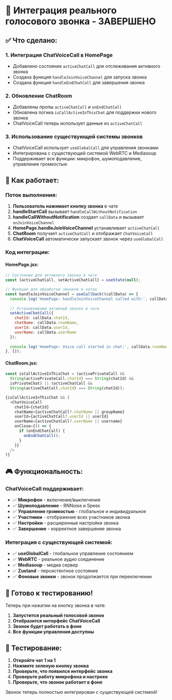 # 🎯 Интеграция реального голосового звонка - ЗАВЕРШЕНО

## ✅ **Что сделано:**

### 1. **Интеграция ChatVoiceCall в HomePage**
- Добавлено состояние `activeChatCall` для отслеживания активного звонка
- Создана функция `handleJoinVoiceChannel` для запуска звонка
- Создана функция `handleEndChatCall` для завершения звонка

### 2. **Обновление ChatRoom**
- Добавлены пропы `activeChatCall` и `onEndChatCall`
- Обновлена логика `isCallActiveInThisChat` для поддержки нового звонка
- ChatVoiceCall теперь использует данные из `activeChatCall`

### 3. **Использование существующей системы звонков**
- ChatVoiceCall использует `useGlobalCall` для управления звонками
- Интегрирована с существующей системой WebRTC и Mediasoup
- Поддерживает все функции: микрофон, шумоподавление, управление громкостью

## 🔧 **Как работает:**

### **Поток выполнения:**
1. **Пользователь нажимает кнопку звонка** в чате
2. **handleStartCall** вызывает `handleCallWithoutNotification`
3. **handleCallWithoutNotification** создает `callData` и вызывает `onJoinVoiceChannel`
4. **HomePage.handleJoinVoiceChannel** устанавливает `activeChatCall`
5. **ChatRoom** получает `activeChatCall` и отображает `ChatVoiceCall`
6. **ChatVoiceCall** автоматически запускает звонок через `useGlobalCall`

### **Код интеграции:**

#### **HomePage.jsx:**
```javascript
// Состояние для активного звонка в чате
const [activeChatCall, setActiveChatCall] = useState(null);

// Функция для обработки звонков в чатах
const handleJoinVoiceChannel = useCallback((callData) => {
  console.log('HomePage: handleJoinVoiceChannel called with:', callData);
  
  // Устанавливаем активный звонок в чате
  setActiveChatCall({
    chatId: callData.chatId,
    chatName: callData.roomName,
    userId: callData.userId,
    userName: callData.userName
  });
  
  console.log('HomePage: Voice call started in chat:', callData.roomName);
}, []);
```

#### **ChatRoom.jsx:**
```javascript
const isCallActiveInThisChat = (activePrivateCall && 
  String(activePrivateCall.chatId) === String(chatId) && 
  isPrivateChat) || (activeChatCall && 
  String(activeChatCall.chatId) === String(chatId));

{isCallActiveInThisChat && (
  <ChatVoiceCall
    chatId={chatId}
    chatName={activeChatCall?.chatName || groupName}
    userId={activeChatCall?.userId || userId}
    userName={activeChatCall?.userName || username}
    onClose={() => {
      if (onEndChatCall) {
        onEndChatCall();
      }
    }}
  />
)}
```

## 🎮 **Функциональность:**

### **ChatVoiceCall поддерживает:**
- ✅ **Микрофон** - включение/выключение
- ✅ **Шумоподавление** - RNNoise и Speex
- ✅ **Управление громкостью** - глобальное и индивидуальное
- ✅ **Участники** - отображение всех участников звонка
- ✅ **Настройки** - расширенные настройки звонка
- ✅ **Завершение** - корректное завершение звонка

### **Интеграция с существующей системой:**
- ✅ **useGlobalCall** - глобальное управление состоянием
- ✅ **WebRTC** - реальное аудио соединение
- ✅ **Mediasoup** - медиа сервер
- ✅ **Zustand** - персистентное состояние
- ✅ **Фоновые звонки** - звонок продолжается при переключении

## 🚀 **Готово к тестированию!**

Теперь при нажатии на кнопку звонка в чате:
1. **Запустится реальный голосовой звонок**
2. **Отобразится интерфейс ChatVoiceCall**
3. **Звонок будет работать в фоне**
4. **Все функции управления доступны**

## 🧪 **Тестирование:**

1. **Откройте чат 1 на 1**
2. **Нажмите зеленую кнопку звонка**
3. **Проверьте, что появился интерфейс звонка**
4. **Проверьте работу микрофона и настроек**
5. **Проверьте, что звонок работает в фоне**

Звонок теперь полностью интегрирован с существующей системой!





